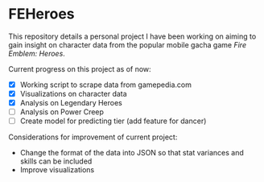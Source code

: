 # FEHeroes

This repository details a personal project I have been working on aiming to gain insight on character data from the popular mobile gacha game *Fire Emblem: Heroes*.

Current progress on this project as of now:

- [x] Working script to scrape data from gamepedia.com
- [x] Visualizations on character data
- [x] Analysis on Legendary Heroes
- [ ] Analysis on Power Creep
- [ ] Create model for predicting tier (add feature for dancer)

Considerations for improvement of current project:

- Change the format of the data into JSON so that stat variances and skills can be included
- Improve visualizations
